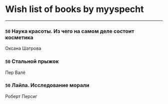 # Wish list of books by myyspecht
---

### `50` Наука красоты. Из чего на самом деле состоит косметика
Оксана Шатрова

### `50` Стальной прыжок
Пер Валё

### `50` Лайла. Исследование морали
Роберт Персиг

